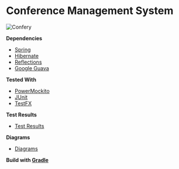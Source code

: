 # Conference Management System

![Confery](https://s12.postimg.org/gh11ey92l/Home.png)

**Dependencies**

- [Spring](https://spring.io/)
- [Hibernate](http://hibernate.org/)
- [Reflections](https://github.com/ronmamo/reflections)
- [Google Guava](https://github.com/google/guava)

**Tested With**

- [PowerMockito](https://github.com/powermock/powermock/wiki/MockitoUsage)
- [JUnit](https://github.com/junit-team/junit4)
- [TestFX](https://github.com/TestFX/TestFX)

**Test Results**

- [Test Results](http://htmlpreview.github.io/?https://github.com/alexandrustoica/DiagramsISS/blob/master/Test%20Results%20-%20java_in_org_confery_model_test.html)

**Diagrams**

- [Diagrams](https://github.com/alexandrustoica/DiagramsISS)

**Build with [Gradle](https://gradle.org/)**
